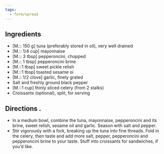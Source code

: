 ```yaml
---
tags:
  - form/spread
---
```


## Ingredients
- [M.:: 150 g] tuna (preferably stored in oil), very well drained
- [M.:: 1/4 cup] mayonnaise
- [M.:: 3 tbsp] pepperoncini, chopped
- [M.:: 1 tbsp] pepperoncini brine
- [M.::1 tbsp] sweet pickle relish
- [M.::1 tbsp] toasted sesame oi
- [M.:: 1/2 clove] garlic, finely grated
- Salt and freshly ground black pepper
- [M.::1 cup] thinly sliced celery (from 2 stalks)
- Croissants (optional), split, for serving

## Directions .

- In a medium bowl, combine the tuna, mayonnaise, pepperoncini and its brine, sweet relish, sesame oil and garlic. Season with salt and pepper.
- Stir vigorously with a fork, breaking up the tuna into fine threads. Fold in the celery, then taste and add more salt, pepper, pepperoncini and pepperoncini brine to your taste. Stuff into croissants for sandwiches, if you’d like.